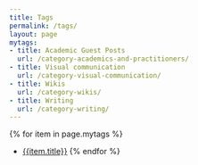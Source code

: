 ```yaml
---
title: Tags
permalink: /tags/
layout: page
mytags:
- title: Academic Guest Posts
  url: /category-academics-and-practitioners/
- title: Visual communication
  url: /category-visual-communication/
- title: Wikis
  url: /category-wikis/
- title: Writing
  url: /category-writing/
---
```


{% for item in page.mytags %}
* [{{item.title}}]({{item.url}})
{% endfor %}
